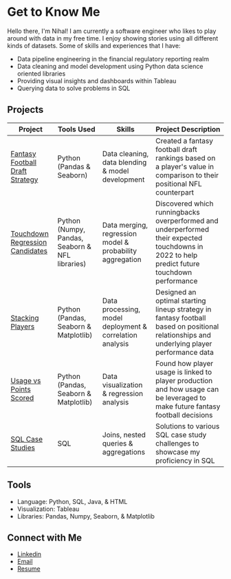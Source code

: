 # Get to Know Me

Hello there, I'm Nihal! I am currently a software engineer who likes to play around with data in my free time. I enjoy showing stories using all different kinds of datasets. Some of skills and experiences that I have:

- Data pipeline engineering in the financial regulatory reporting realm
- Data cleaning and model development using Python data science oriented libraries
- Providing visual insights and dashboards within Tableau
- Querying data to solve problems in SQL


## Projects
| Project | Tools Used | Skills | Project Description | 
|---|---|---|---|
|[Fantasy Football Draft Strategy](https://github.com/NihalSidhu/Value-Over-Replacement-FF-Strategy)|Python (Pandas & Seaborn)|Data cleaning, data blending & model development| Created a fantasy football draft rankings based on a player's value in comparison to their positional NFL counterpart |
|[Touchdown Regression Candidates](https://github.com/NihalSidhu/Runningback-Touchdown-Regression) |Python (Numpy, Pandas, Seaborn & NFL libraries)|Data merging, regression model & probability aggregation|Discovered which runningbacks overperformed and underperformed their expected touchdowns in 2022 to help predict future touchdown performance|
|[Stacking Players](https://github.com/NihalSidhu/Stacking-Players)|Python (Pandas, Seaborn & Matplotlib)|Data processing, model deployment & correlation analysis| Designed an optimal starting lineup strategy in fantasy football based on positional relationships and underlying player performance data|
|[Usage vs Points Scored](https://github.com/NihalSidhu/Usage-vs-Points)|Python (Pandas, Seaborn & Matplotlib)|Data visualization & regression analysis| Found how player usage is linked to player production and how usage can be leveraged to make future fantasy football decisions|
|[SQL Case Studies](https://github.com/NihalSidhu/Data-with-Danny-SQL-Challenge) |SQL|Joins, nested queries & aggregations| Solutions to various SQL case study challenges to showcase my proficiency in SQL|


## Tools 

- Language: Python, SQL, Java, & HTML
- Visualization: Tableau
- Libraries: Pandas, Numpy, Seaborn, & Matplotlib

## Connect with Me

- [Linkedin](https://www.linkedin.com/in/nihal-sidhu/)
- [Email](mailto:nihalsidhu1@gmail.com)
- [Resume]()

<!--
**NihalSidhu/NihalSidhu** is a ✨ _special_ ✨ repository because its `README.md` (this file) appears on your GitHub profile.

Here are some ideas to get you started:

- 🔭 I’m currently working on ...
- 🌱 I’m currently learning ...
- 👯 I’m looking to collaborate on ...
- 🤔 I’m looking for help with ...
- 💬 Ask me about ...
- 📫 How to reach me: ...
- 😄 Pronouns: ...
- ⚡ Fun fact: ...
-->
